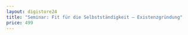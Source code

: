 ```yaml
---
layout: digistore24
title: "Seminar: Fit für die Selbstständigkeit – Existenzgründung"
price: 499
---
```

